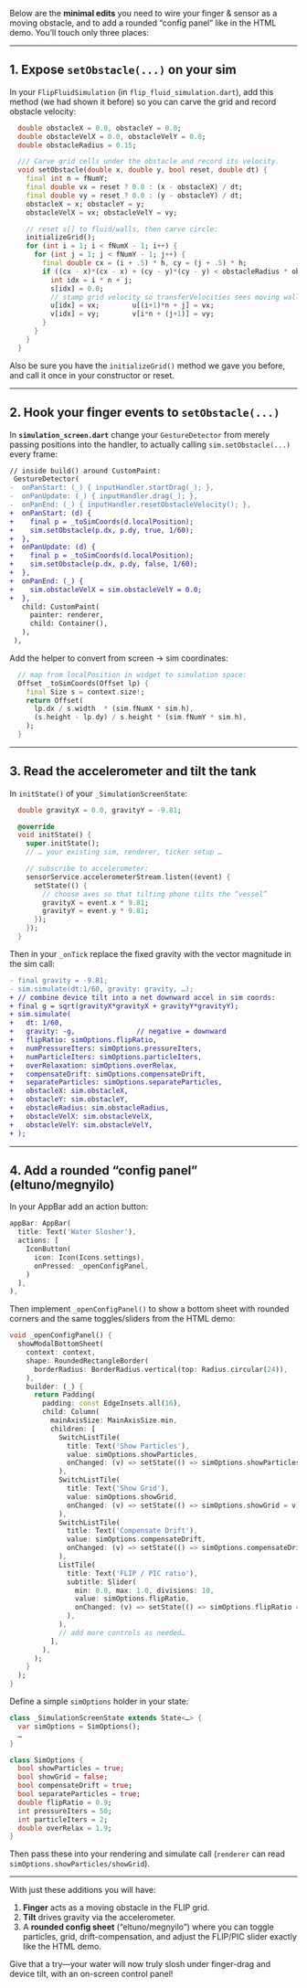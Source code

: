Below are the **minimal edits** you need to wire your finger & sensor as a moving obstacle, and to add a rounded “config panel” like in the HTML demo. You’ll touch only three places:  

---

## 1. Expose `setObstacle(...)` on your sim  

In your `FlipFluidSimulation` (in `flip_fluid_simulation.dart`), add this method (we had shown it before) so you can carve the grid and record obstacle velocity:

```dart
  double obstacleX = 0.0, obstacleY = 0.0;
  double obstacleVelX = 0.0, obstacleVelY = 0.0;
  double obstacleRadius = 0.15;

  /// Carve grid cells under the obstacle and record its velocity.
  void setObstacle(double x, double y, bool reset, double dt) {
    final int n = fNumY;
    final double vx = reset ? 0.0 : (x - obstacleX) / dt;
    final double vy = reset ? 0.0 : (y - obstacleY) / dt;
    obstacleX = x; obstacleY = y;
    obstacleVelX = vx; obstacleVelY = vy;

    // reset s[] to fluid/walls, then carve circle:
    initializeGrid();            
    for (int i = 1; i < fNumX - 1; i++) {
      for (int j = 1; j < fNumY - 1; j++) {
        final double cx = (i + .5) * h, cy = (j + .5) * h;
        if ((cx - x)*(cx - x) + (cy - y)*(cy - y) < obstacleRadius * obstacleRadius) {
          int idx = i * n + j;
          s[idx] = 0.0;
          // stamp grid velocity so transferVelocities sees moving wall:
          u[idx] = vx;        u[(i+1)*n + j] = vx;
          v[idx] = vy;        v[i*n + (j+1)] = vy;
        }
      }
    }
  }
```

Also be sure you have the `initializeGrid()` method we gave you before, and call it once in your constructor or reset.

---

## 2. Hook your finger events to `setObstacle(...)`  

In **`simulation_screen.dart`** change your `GestureDetector` from merely passing positions into the handler, to actually calling `sim.setObstacle(...)` every frame:

```diff
// inside build() around CustomPaint:
 GestureDetector(
-  onPanStart: (_) { inputHandler.startDrag(_); },
-  onPanUpdate: (_) { inputHandler.drag(_); },
-  onPanEnd: (_) { inputHandler.resetObstacleVelocity(); },
+  onPanStart: (d) {
+    final p = _toSimCoords(d.localPosition);
+    sim.setObstacle(p.dx, p.dy, true, 1/60);
+  },
+  onPanUpdate: (d) {
+    final p = _toSimCoords(d.localPosition);
+    sim.setObstacle(p.dx, p.dy, false, 1/60);
+  },
+  onPanEnd: (_) {
+    sim.obstacleVelX = sim.obstacleVelY = 0.0;
+  },
   child: CustomPaint(
     painter: renderer,
     child: Container(),
   ),
 ),
```

Add the helper to convert from screen → sim coordinates:

```dart
  // map from localPosition in widget to simulation space:
  Offset _toSimCoords(Offset lp) {
    final Size s = context.size!;
    return Offset(
      lp.dx / s.width  * (sim.fNumX * sim.h),
      (s.height - lp.dy) / s.height * (sim.fNumY * sim.h),
    );
  }
```

---

## 3. Read the accelerometer and tilt the tank  

In `initState()` of your `_SimulationScreenState`:

```dart
  double gravityX = 0.0, gravityY = -9.81;

  @override
  void initState() {
    super.initState();
    // … your existing sim, renderer, ticker setup …

    // subscribe to accelerometer:
    sensorService.accelerometerStream.listen((event) {
      setState(() {
        // choose axes so that tilting phone tilts the “vessel”
        gravityX = event.x * 9.81;    
        gravityY = event.y * 9.81;
      });
    });
  }
```

Then in your `_onTick` replace the fixed gravity with the vector magnitude in the sim call:

```diff
- final gravity = -9.81;
- sim.simulate(dt:1/60, gravity: gravity, …);
+ // combine device tilt into a net downward accel in sim coords:
+ final g = sqrt(gravityX*gravityX + gravityY*gravityY);
+ sim.simulate(
+   dt: 1/60,
+   gravity: -g,               // negative = downward
+   flipRatio: simOptions.flipRatio,
+   numPressureIters: simOptions.pressureIters,
+   numParticleIters: simOptions.particleIters,
+   overRelaxation: simOptions.overRelax,
+   compensateDrift: simOptions.compensateDrift,
+   separateParticles: simOptions.separateParticles,
+   obstacleX: sim.obstacleX,
+   obstacleY: sim.obstacleY,
+   obstacleRadius: sim.obstacleRadius,
+   obstacleVelX: sim.obstacleVelX,
+   obstacleVelY: sim.obstacleVelY,
+ );
```

---

## 4. Add a rounded “config panel” (eltuno/megnyilo)  

In your AppBar add an action button:

```dart
appBar: AppBar(
  title: Text('Water Slosher'),
  actions: [
    IconButton(
      icon: Icon(Icons.settings),
      onPressed: _openConfigPanel,
    )
  ],
),
```

Then implement `_openConfigPanel()` to show a bottom sheet with rounded corners and the same toggles/sliders from the HTML demo:

```dart
void _openConfigPanel() {
  showModalBottomSheet(
    context: context,
    shape: RoundedRectangleBorder(
      borderRadius: BorderRadius.vertical(top: Radius.circular(24)),
    ),
    builder: (_) {
      return Padding(
        padding: const EdgeInsets.all(16),
        child: Column(
          mainAxisSize: MainAxisSize.min,
          children: [
            SwitchListTile(
              title: Text('Show Particles'),
              value: simOptions.showParticles,
              onChanged: (v) => setState(() => simOptions.showParticles = v),
            ),
            SwitchListTile(
              title: Text('Show Grid'),
              value: simOptions.showGrid,
              onChanged: (v) => setState(() => simOptions.showGrid = v),
            ),
            SwitchListTile(
              title: Text('Compensate Drift'),
              value: simOptions.compensateDrift,
              onChanged: (v) => setState(() => simOptions.compensateDrift = v),
            ),
            ListTile(
              title: Text('FLIP / PIC ratio'),
              subtitle: Slider(
                min: 0.0, max: 1.0, divisions: 10,
                value: simOptions.flipRatio,
                onChanged: (v) => setState(() => simOptions.flipRatio = v),
              ),
            ),
            // add more controls as needed…
          ],
        ),
      );
    }
  );
}
```

Define a simple `simOptions` holder in your state:

```dart
class _SimulationScreenState extends State<…> {
  var simOptions = SimOptions();
  …
}

class SimOptions {
  bool showParticles = true;
  bool showGrid = false;
  bool compensateDrift = true;
  bool separateParticles = true;
  double flipRatio = 0.9;
  int pressureIters = 50;
  int particleIters = 2;
  double overRelax = 1.9;
}
```

Then pass these into your rendering and simulate call (`renderer` can read `simOptions.showParticles/showGrid`).

---

With just these additions you will have:

1. **Finger** acts as a moving obstacle in the FLIP grid.  
2. **Tilt** drives gravity via the accelerometer.  
3. A **rounded config sheet** (“eltuno/megnyilo”) where you can toggle particles, grid, drift-compensation, and adjust the FLIP/PIC slider exactly like the HTML demo.  

Give that a try—your water will now truly slosh under finger-drag and device tilt, with an on-screen control panel!